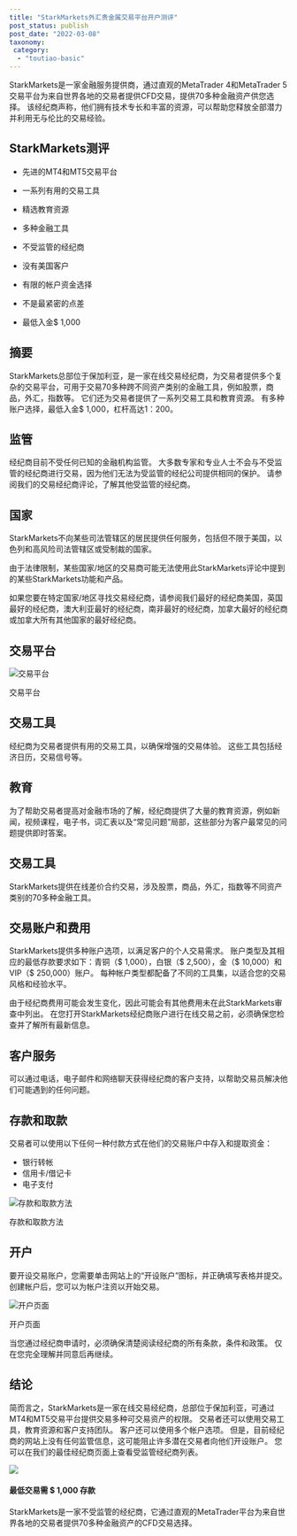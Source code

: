 ```yaml
---
title: "StarkMarkets外汇贵金属交易平台开户测评"
post_status: publish
post_date: "2022-03-08"
taxonomy:
 category: 
  - "toutiao-basic"
---
```


StarkMarkets是一家金融服务提供商，通过直观的MetaTrader 4和MetaTrader 5交易平台为来自世界各地的交易者提供CFD交易，提供70多种金融资产供您选择。 该经纪商声称，他们拥有技术专长和丰富的资源，可以帮助您释放全部潜力并利用无与伦比的交易经验。

## StarkMarkets测评

- 先进的MT4和MT5交易平台

- 一系列有用的交易工具

- 精选教育资源

- 多种金融工具

- 不受监管的经纪商

- 没有美国客户

- 有限的帐户资金选择

- 不是最紧密的点差

- 最低入金$ 1,000


## 摘要

StarkMarkets总部位于保加利亚，是一家在线交易经纪商，为交易者提供多个复杂的交易平台，可用于交易70多种跨不同资产类别的金融工具，例如股票，商品，外汇，指数等。 它们还为交易者提供了一系列交易工具和教育资源。 有多种账户选择，最低入金$ 1,000，杠杆高达1：200。

## 监管

经纪商目前不受任何已知的金融机构监管。 大多数专家和专业人士不会与不受监管的经纪商进行交易，因为他们无法为受监管的经纪公司提供相同的保护。 请参阅我们的交易经纪商评论，了解其他受监管的经纪商。

## 国家

StarkMarkets不向某些司法管辖区的居民提供任何服务，包括但不限于美国，以色列和高风险司法管辖区或受制裁的国家。

由于法律限制，某些国家/地区的交易商可能无法使用此StarkMarkets评论中提到的某些StarkMarkets功能和产品。

如果您要在特定国家/地区寻找交易经纪商，请参阅我们最好的经纪商美国，英国最好的经纪商，澳大利亚最好的经纪商，南非最好的经纪商，加拿大最好的经纪商或加拿大所有其他国家的最好经纪商。

## 交易平台

![交易平台](https://cdn.fendou.la/funstoutiao/2020/12/Starkmarkets-Review-Trading-Platform.jpg "交易平台")

交易平台

## 交易工具

经纪商为交易者提供有用的交易工具，以确保增强的交易体验。 这些工具包括经济日历，交易信号等。

## 教育

为了帮助交易者提高对金融市场的了解，经纪商提供了大量的教育资源，例如新闻，视频课程，电子书，词汇表以及“常见问题”局部，这些部分为客户最常见的问题提供即时答案。

## 交易工具

StarkMarkets提供在线差价合约交易，涉及股票，商品，外汇，指数等不同资产类别的70多种金融工具。

## 交易账户和费用

StarkMarkets提供多种账户选项，以满足客户的个人交易需求。 账户类型及其相应的最低存款要求如下：青铜（$ 1,000），白银（$ 2,500），金（$ 10,000）和VIP（$ 250,000）账户。 每种帐户类型都配备了不同的工具集，以适合您的交易风格和经验水平。

由于经纪商费用可能会发生变化，因此可能会有其他费用未在此StarkMarkets审查中列出。 在您打开StarkMarkets经纪商账户进行在线交易之前，必须确保您检查并了解所有最新信息。

## 客户服务

可以通过电话，电子邮件和网络聊天获得经纪商的客户支持，以帮助交易员解决他们可能遇到的任何问题。

## 存款和取款

交易者可以使用以下任何一种付款方式在他们的交易账户中存入和提取资金：

- 银行转帐
- 信用卡/借记卡
- 电子支付

![存款和取款方法](https://cdn.fendou.la/funstoutiao/2020/12/Starkmarkets-Review-Deposit-And-Withdrawal-Methods.jpg "存款和取款方法")

存款和取款方法

## 开户

要开设交易账户，您需要单击网站上的“开设账户”图标，并正确填写表格并提交。 创建帐户后，您可以为帐户注资以开始交易。

![开户页面](https://cdn.fendou.la/funstoutiao/2020/12/Starkmarkets-Review-Account-Opening-Page-546x1024.jpg "开户页面")

开户页面

当您通过经纪商申请时，必须确保清楚阅读经纪商的所有条款，条件和政策。 仅在您完全理解并同意后再继续。

## 结论

简而言之，StarkMarkets是一家在线交易经纪商，总部位于保加利亚，可通过MT4和MT5交易平台提供交易多种可交易资产的权限。 交易者还可以使用交易工具，教育资源和客户支持团队。 客户还可以使用多个帐户选项。 但是，目前经纪商的网站上没有任何监管信息，这可能阻止许多潜在交易者向他们开设账户。 您可以在我们的最佳经纪商页面上查看受监管经纪商列表。

![](https://cdn.fendou.la/funstoutiao/2020/12/StarkMarkets-Logo.png)

#### 最低交易需 $ 1,000 存款

StarkMarkets是一家不受监管的经纪商，它通过直观的MetaTrader平台为来自世界各地的交易者提供70多种金融资产的CFD交易选择。
